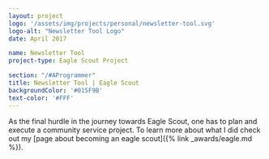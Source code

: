 ```yaml
---
layout: project
logo: '/assets/img/projects/personal/newsletter-tool.svg'
logo-alt: "Newsletter Tool Logo"
date: April 2017

name: Newsletter Tool
project-type: Eagle Scout Project

section: "/#AProgrammer"
title: Newsletter Tool | Eagle Scout
backgroundColor: '#015F9B'
text-color: '#FFF'
---
```


As the final hurdle in the journey towards Eagle Scout, one has to plan and execute a community service project. To learn more about what I did check out my [page about becoming an eagle scout]({% link _awards/eagle.md %}).